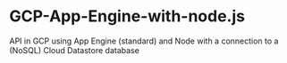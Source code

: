 # GCP-App-Engine-with-node.js
API in GCP using App Engine (standard) and Node with a connection to a (NoSQL) Cloud Datastore database
